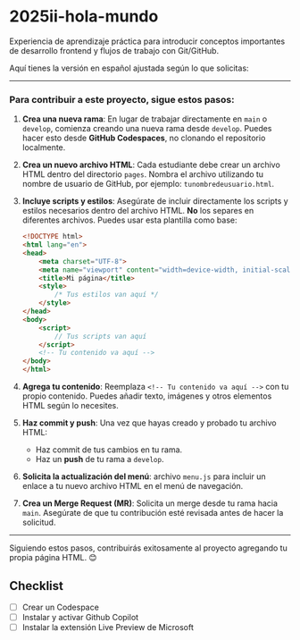 # 2025ii-hola-mundo
Experiencia de aprendizaje práctica para introducir conceptos importantes de desarrollo frontend y flujos de trabajo con Git/GitHub.


Aquí tienes la versión en español ajustada según lo que solicitas:

---

### Para contribuir a este proyecto, sigue estos pasos:

1. **Crea una nueva rama**: En lugar de trabajar directamente en `main` o `develop`, comienza creando una nueva rama desde `develop`. Puedes hacer esto desde **GitHub Codespaces**, no clonando el repositorio localmente.

2. **Crea un nuevo archivo HTML**: Cada estudiante debe crear un archivo HTML dentro del directorio `pages`. Nombra el archivo utilizando tu nombre de usuario de GitHub, por ejemplo: `tunombredeusuario.html`.

3. **Incluye scripts y estilos**: Asegúrate de incluir directamente los scripts y estilos necesarios dentro del archivo HTML. **No** los separes en diferentes archivos. Puedes usar esta plantilla como base:  
   ```html
   <!DOCTYPE html>
   <html lang="en">
   <head>
       <meta charset="UTF-8">
       <meta name="viewport" content="width=device-width, initial-scale=1.0">
       <title>Mi página</title>
       <style>
           /* Tus estilos van aquí */
       </style>
   </head>
   <body>
       <script>
           // Tus scripts van aquí
       </script>
       <!-- Tu contenido va aquí -->
   </body>
   </html>
   ```

4. **Agrega tu contenido**: Reemplaza `<!-- Tu contenido va aquí -->` con tu propio contenido. Puedes añadir texto, imágenes y otros elementos HTML según lo necesites.

5. **Haz commit y push**: Una vez que hayas creado y probado tu archivo HTML:
   - Haz commit de tus cambios en tu rama.
   - Haz un **push** de tu rama a `develop`.

6. **Solicita la actualización del menú**: archivo `menu.js` para incluir un enlace a tu nuevo archivo HTML en el menú de navegación.

7. **Crea un Merge Request (MR)**: Solicita un merge desde tu rama hacia `main`. Asegúrate de que tu contribución esté revisada antes de hacer la solicitud.

---

Siguiendo estos pasos, contribuirás exitosamente al proyecto agregando tu propia página HTML. 😊

## Checklist

- [ ] Crear un Codespace
- [ ] Instalar y activar Github Copilot
- [ ] Instalar la extensión Live Preview de Microsoft
